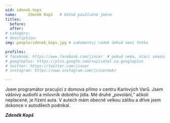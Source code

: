 ```yaml
---
uid: zdenek.kops
name:     Zdeněk Kopš  	# běžně používáné jméno
titles:
  before: 
  after: 
# category:
# description: 
img: people/zdenek_kops.jpg # zakomentuj radek dokud není fotka

profiles:
# facebook: https://www.facebook.com/jincer  # pokud nema, staci smazat tuto radku
# googleplus: https://plus.google.com/+uzivatel.na.googleplus
# twitter: https://twitter.com/jincer
# instagram: https://www.instagram.com/jincermak/ 

---
```

Jsem programátor pracující z domova přímo v centru Karlových Varů. Jsem vášnivý audiofil a milovník dobrého jídla.
Mé druhé „povolání,“ ačkoli neplacené, je řízení auta. V autech mám obecně velkou zálibu a dříve jsem dokonce v autodílech podnikal.

***Zdeněk Kopš***
